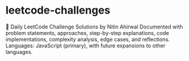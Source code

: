# leetcode-challenges
🚀 Daily LeetCode Challenge Solutions by Nitin Ahirwal   Documented with problem statements, approaches, step-by-step explanations, code implementations, complexity analysis, edge cases, and reflections.   Languages: JavaScript (primary), with future expansions to other languages.  
